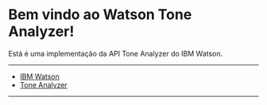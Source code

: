 Bem vindo ao Watson Tone Analyzer!
===================

Está é uma implementação da API Tone Analyzer do IBM Watson.

----------

 - [IBM Watson](https://www.ibm.com/watson/br-pt/)
 - [Tone Analyzer](https://www.ibm.com/watson/services/tone-analyzer/)

----------
